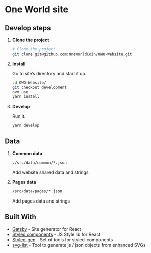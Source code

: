 # One World site

## Develop steps

1. **Clone the project**

    ```sh
    # Clone the project
    git clone git@github.com:OneWorldCoin/OWO-Website.git
    ```

1. **Install**

    Go to site’s directory and start it up.

    ```sh
    cd OWO-Website/
    git checkout development
    nvm use
    yarn install
    ```

1. **Develop**

    Run it.

    ```sh
    yarn develop
    ```

## Data

1. **Common data**

    ```sh
    ./src/data/common/*.json
    ```

    Add website shared data and strings

1. **Pages data**

    ```sh
    /src/data/pages/*.json
    ```

    Add pages data and strings


## Built With

- [Gatsby](https://www.gatsbyjs.org) - Site generator for React
- [Styled components](https://www.styled-components.com) - JS Style lib for React
- [Styled-gen](https://github.com/psoaresbj/styled-gen)  - Set of tools for styled-components
- [svg-list](https://github.com/psoaresbj/svg-list) - Tool to generate js / json objects from enhanced SVGs